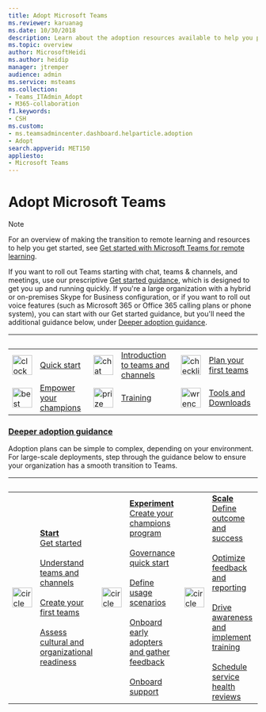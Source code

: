 ```yaml
---
title: Adopt Microsoft Teams
ms.reviewer: karuanag
ms.date: 10/30/2018
description: Learn about the adoption resources available to help you plan and deploy Microsoft Teams in your organization.
ms.topic: overview
author: MicrosoftHeidi
ms.author: heidip
manager: jtremper
audience: admin 
ms.service: msteams
ms.collection: 
- Teams_ITAdmin_Adopt
- M365-collaboration
f1.keywords:
- CSH
ms.custom:
- ms.teamsadmincenter.dashboard.helparticle.adoption
- Adopt
search.appverid: MET150
appliesto: 
- Microsoft Teams
---
```

# Adopt Microsoft Teams

> [!NOTE]
> For an overview of making the transition to remote learning and resources to help you get started, see [Get started with Microsoft Teams for remote learning](remote-learning-edu.md).

If you want to roll out Teams starting with chat, teams & channels, and meetings, use our prescriptive [Get started guidance](get-started-with-teams-quick-start.md), which is designed to get you up and running quickly. If you're a large organization with a hybrid or on-premises Skype for Business configuration, or if you want to roll out voice features (such as Microsoft 365 or Office 365 calling plans or phone system), you can start with our Get started guidance, but you'll need the additional guidance below, under [Deeper adoption guidance](#deeper-adoption-guidance).

|&nbsp;|&nbsp;|&nbsp;|&nbsp;|&nbsp;|&nbsp;|
| :-------------| :-------------| :-------------| :-------------| :-------------| :-------------|
| <img src="/office/media/icons/clock-teams.svg" alt="clock" width="40 px" height="40 px"> | [Quick start](./teams-adoption-quick-start-checklist.md) | <img src="/office/media/icons/chat.svg" alt="chat bubbles" width="40 px" height="40 px"> | [Introduction to teams and channels](./teams-adoption-understand-teams-and-channels.md) | <img src="/office/media/icons/task-checklist-planning-teams.svg" alt="checklist" width="40 px" height="40 px"> | [Plan your first teams](./teams-adoption-your-first-teams.md) |
| <img src="/office/media/icons/best-practices-teams.svg" alt="best practices" width="40 px" height="40 px"> | [Empower your champions](./teams-adoption-create-champions-program.md) | <img src="/office/media/icons/education-tutorial-teams.svg" alt="prize ribbon" width="40 px" height="40 px"> | [Training](./training-microsoft-teams-landing-page.md) | <img src="/office/media/icons/toolbox.svg" alt="wrench" width="40 px" height="40 px"> | [Tools and Downloads](./adopt-tools-and-downloads.md) |

### [Deeper adoption guidance](#deeper-adoption-guidance)

Adoption plans can be simple to complex, depending on your environment. For large-scale deployments, step through the guidance below to ensure your organization has a smooth transition to Teams.

|&nbsp;|&nbsp;|&nbsp;|&nbsp;|&nbsp;|&nbsp;|
| :-------------| :-------------| :-------------| :-------------| :-------------| :-------------|
| <img src="/office/media/icons/circle-number-1-teams.svg" alt="circle number one" width="40 px" height="40 px"> | **[Start](./teams-adoption-phase1.md)** <br/> [Get started](./teams-adoption-get-started.md) <br/><br/> [Understand teams and channels](./teams-adoption-understand-teams-and-channels.md) <br/><br/> [Create your first teams](./teams-adoption-your-first-teams.md) <br/><br/> [Assess cultural and organizational readiness](./teams-adoption-assess-readiness.md) | <img src="/office/media/icons/circle-number-2-teams.svg" alt="circle number 2" width="40 px" height="40 px"> | **[Experiment](./teams-adoption-phase2-experiment.md)** <br/> [Create your champions program](./teams-adoption-create-champions-program.md) <br/><br/> [Governance quick start](./teams-adoption-governance-quick-start.md)<br/><br/> [Define usage scenarios](./teams-adoption-define-usage-scenarios.md) <br/><br/> [Onboard early adopters and gather feedback](./teams-adoption-onboard-early-adopters.md) <br/><br/> [Onboard support](./teams-adoption-onboard-support.md) | <img src="/office/media/icons/circle-number-3-teams.svg" alt="circle number 3" width="40 px" height="40 px"> | **[Scale](./teams-adoption-phase3-enable.md)** <br/> [Define outcome and success](./teams-adoption-define-outcomes.md) <br/><br/> [Optimize feedback and reporting](./teams-adoption-optimize-feedback-and-reporting.md) <br/><br/> [Drive awareness and implement training](./teams-adoption-drive-awareness.md) <br/><br/> [Schedule service health reviews](./teams-adoption-schedule-service-health-reviews.md) |
